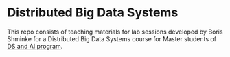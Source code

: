 # Distributed Big Data Systems

This repo consists of teaching materials for lab sessions developed by Boris Shminke for a Distributed Big Data Systems course for Master students of [DS and AI program](http://web.univ-cotedazur.fr/en/idex/formations-idex/data-science/).
